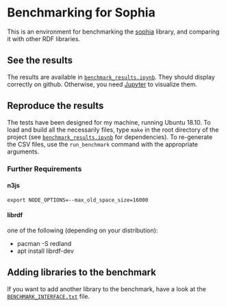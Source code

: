 # Benchmarking for Sophia

This is an environment for benchmarking the [sophia] library,
and comparing it with other RDF libraries.

[sophia]: https://github.com/pchampin/sophia_rs

## See the results

The results are available in [`benchmark_results.ipynb`](./benchmark_results.ipynb).
They should display correctly on github.
Otherwise, you need [Jupyter](http://jupyter.org/) to visualize them.

## Reproduce the results

The tests have been designed for my machine, running Ubuntu 18.10.
To load and build all the necessarily files,
type `make` in the root directory of the project
(see [`benchmark_results.ipynb`](./benchmark_results.ipynb) for dependencies).
To re-generate the CSV files,
use the `run_benchmark` command with the appropriate arguments.

### Further Requirements

#### n3js

    export NODE_OPTIONS=--max_old_space_size=16000

#### librdf

one of the following (depending on your distribution):

* pacman -S redland
* apt install librdf-dev

## Adding libraries to the benchmark

If you want to add another library to the benchmark,
have a look at the [`BENCHMARK_INTERFACE.txt`](./BENCHMARK_INTERFACE.txt) file.
